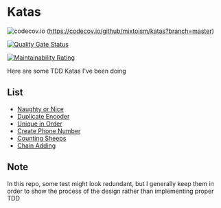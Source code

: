 # Katas

![codecov.io](https://codecov.io/github/mixtoism/katas/coverage.svg?branch=main) (https://codecov.io/github/mixtoism/katas?branch=master)

[![Quality Gate Status](https://sonarcloud.io/api/project_badges/measure?project=mixtoism_katas&metric=alert_status)](https://sonarcloud.io/dashboard?id=mixtoism_katas)

[![Maintainability Rating](https://sonarcloud.io/api/project_badges/measure?project=mixtoism_katas&metric=sqale_rating)](https://sonarcloud.io/dashboard?id=mixtoism_katas)


Here are some TDD Katas I've been doing

## List
* [Naughty or Nice](naughty_or_nice)
* [Duplicate Encoder](duplicate_encoder)
* [Unique in Order](unique_in_order)
* [Create Phone Number](create_phone_number)
* [Counting Sheeps](counting_sheep)
* [Chain Adding](chain_adding)
## Note

In this repo, some test might look redundant, but I generally keep them in order to show the process of the design rather than implementing proper TDD
